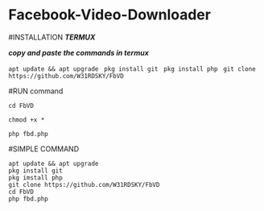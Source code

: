 # Facebook-Video-Downloader

#INSTALLATION
  ***TERMUX***

   ***copy and paste the commands in termux***

 `apt update && apt upgrade `
 `pkg install git `
 `pkg install php `
 `git clone https://github.com/W31RDSKY/FbVD`

#RUN command

 `cd FbVD`

 `chmod +x *`

 `php fbd.php`

#SIMPLE COMMAND 

```
apt update && apt upgrade 
pkg install git
pkg imstall php
git clone https://github.com/W31RDSKY/FbVD
cd FbVD
php fbd.php
